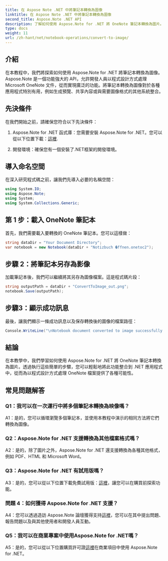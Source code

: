 ```yaml
---
title: 在 Aspose Note .NET 中將筆記本轉換為圖像
linktitle: 在 Aspose Note .NET 中將筆記本轉換為圖像
second_title: Aspose.Note .NET API
description: 了解如何使用 Aspose.Note for .NET 將 OneNote 筆記本轉換為圖片。請遵循此逐步指南以實現無縫整合。
type: docs
weight: 11
url: /zh-hant/net/notebook-operations/convert-to-image/
---
```

## 介紹

在本教程中，我們將探索如何使用 Aspose.Note for .NET 將筆記本轉換為圖像。 Aspose.Note 是一個功能強大的 API，允許開發人員以程式設計方式處理 Microsoft OneNote 文件，從而實現廣泛的功能。將筆記本轉換為圖像對於各種應用程式特別有用，例如生成預覽、共享內容或與需要圖像格式的其他系統整合。

## 先決條件

在我們開始之前，請確保您符合以下先決條件：

1.  Aspose.Note for .NET 函式庫：您需要安裝 Aspose.Note for .NET。您可以從以下位置下載：[這裡](https://releases.aspose.com/note/net/).

2. 開發環境：確保您有一個安裝了.NET框架的開發環境。

## 導入命名空間

在深入研究程式碼之前，讓我們先導入必要的名稱空間：

```csharp
using System.IO;
using Aspose.Note;
using System;
using System.Collections.Generic;
```

## 第 1 步：載入 OneNote 筆記本

首先，我們需要載入要轉換的 OneNote 筆記本。您可以這樣做：

```csharp
string dataDir = "Your Document Directory";
var notebook = new Notebook(dataDir + "Notizbuch �ffnen.onetoc2");
```

## 步驟 2：將筆記本另存為影像

加載筆記本後，我們可以繼續將其另存為圖像檔案。這是程式碼片段：

```csharp
string outputPath = dataDir + "ConvertToImage_out.png";
notebook.Save(outputPath);
```

## 步驟3：顯示成功訊息

最後，讓我們顯示一條成功訊息以及保存轉換後的圖像的檔案路徑：

```csharp
Console.WriteLine("\nNotebook document converted to image successfully.\nFile saved at " + outputPath);
```

## 結論

在本教學中，我們學習如何使用 Aspose.Note for .NET 將 OneNote 筆記本轉換為圖片。透過執行這些簡單的步驟，您可以輕鬆地將此功能整合到 .NET 應用程式中，從而為以程式設計方式處理 OneNote 檔案提供了各種可能性。

## 常見問題解答

### Q1：我可以在一次運行中將多個筆記本轉換為映像嗎？

A1：是的，您可以循環瀏覽多個筆記本，並使用本教程中演示的相同方法將它們轉換為圖像。

### Q2：Aspose.Note for .NET 支援轉換為其他檔案格式嗎？

A2：是的，除了圖片之外，Aspose.Note for .NET 還支援轉換為各種其他格式，例如 PDF、HTML 和 Microsoft Word。

### Q3：Aspose.Note for .NET 有試用版嗎？

A3：是的，您可以從以下位置下載免費試用版：[這裡](https://releases.aspose.com/)，讓您可以在購買前探索功能。

### 問題 4：如何獲得 Aspose.Note for .NET 支援？

 A4：您可以透過造訪 Aspose.Note 論壇獲得支持[這裡](https://forum.aspose.com/c/note/28)，您可以在其中提出問題、報告問題以及與其他使用者和開發人員互動。

### Q5：我可以在商業專案中使用Aspose.Note for .NET嗎？

 A5：是的，您可以從以下位置購買許可證[這裡](https://purchase.aspose.com/buy)在商業項目中使用 Aspose.Note for .NET。